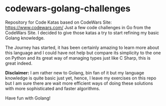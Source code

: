 # codewars-golang-challenges
Repository for Code Katas based on CodeWars Site: https://www.codewars.com/
Just a few code challenges in Go from the CodeWars Site. I decided to
give those katas a try to start refining my basic Golang knowledge.

The Journey has started, it has been certainly amazing to learn more about
this language and I could have not help but compare its simplicity to the one
on Python and its great way of managing types just like C Sharp, this is great indeed.

**Disclaimer:** I am rather new to Golang, bin fan of it but my language knowledge is quite basic just yet, hence, I leave my exercises on this repo but I am sure there are wait more efficient ways of doing these solutions with more sophisticated and faster algorithms.

Have fun with Golang!